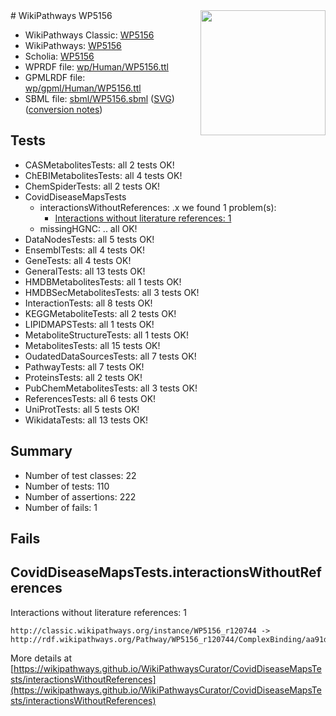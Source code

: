 <img style="float: right; width: 200px" src="../logo.png" />
# WikiPathways WP5156

* WikiPathways Classic: [WP5156](https://classic.wikipathways.org/instance/WP5156)
* WikiPathways: [WP5156](https://identifiers.org/wikipathways:WP5156)
* Scholia: [WP5156](https://scholia.toolforge.org/wikipathways/WP5156)
* WPRDF file: [wp/Human/WP5156.ttl](../wp/Human/WP5156.ttl)
* GPMLRDF file: [wp/gpml/Human/WP5156.ttl](../wp/gpml/Human/WP5156.ttl)
* SBML file: [sbml/WP5156.sbml](../sbml/WP5156.sbml) ([SVG](../sbml/WP5156.svg)) ([conversion notes](../sbml/WP5156.txt))

## Tests
* CASMetabolitesTests: all 2 tests OK!
* ChEBIMetabolitesTests: all 4 tests OK!
* ChemSpiderTests: all 2 tests OK!
* CovidDiseaseMapsTests
    * interactionsWithoutReferences: .x we found 1 problem(s):
        * [Interactions without literature references: 1](#2e29592f)
    * missingHGNC: .. all OK!
* DataNodesTests: all 5 tests OK!
* EnsemblTests: all 4 tests OK!
* GeneTests: all 4 tests OK!
* GeneralTests: all 13 tests OK!
* HMDBMetabolitesTests: all 1 tests OK!
* HMDBSecMetabolitesTests: all 3 tests OK!
* InteractionTests: all 8 tests OK!
* KEGGMetaboliteTests: all 2 tests OK!
* LIPIDMAPSTests: all 1 tests OK!
* MetaboliteStructureTests: all 1 tests OK!
* MetabolitesTests: all 15 tests OK!
* OudatedDataSourcesTests: all 7 tests OK!
* PathwayTests: all 7 tests OK!
* ProteinsTests: all 2 tests OK!
* PubChemMetabolitesTests: all 3 tests OK!
* ReferencesTests: all 6 tests OK!
* UniProtTests: all 5 tests OK!
* WikidataTests: all 13 tests OK!


## Summary

* Number of test classes: 22
* Number of tests: 110
* Number of assertions: 222
* Number of fails: 1

## Fails

<a name="2e29592f" />

## CovidDiseaseMapsTests.interactionsWithoutReferences

Interactions without literature references: 1
```
http://classic.wikipathways.org/instance/WP5156_r120744 -> http://rdf.wikipathways.org/Pathway/WP5156_r120744/ComplexBinding/aa91d
```

More details at [https://wikipathways.github.io/WikiPathwaysCurator/CovidDiseaseMapsTests/interactionsWithoutReferences](https://wikipathways.github.io/WikiPathwaysCurator/CovidDiseaseMapsTests/interactionsWithoutReferences)


